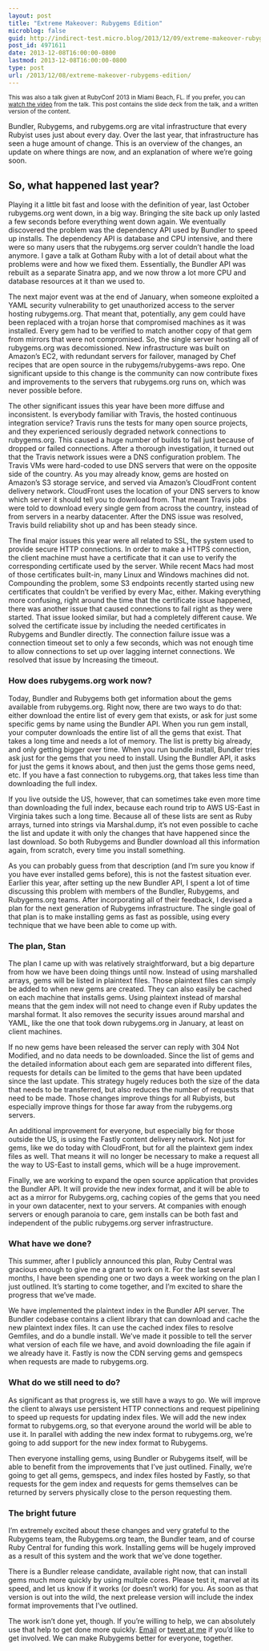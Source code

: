 ```yaml
---
layout: post
title: "Extreme Makeover: Rubygems Edition"
microblog: false
guid: http://indirect-test.micro.blog/2013/12/09/extreme-makeover-rubygems-edition/
post_id: 4971611
date: 2013-12-08T16:00:00-0800
lastmod: 2013-12-08T16:00:00-0800
type: post
url: /2013/12/08/extreme-makeover-rubygems-edition/
---
```


<small>This was also a talk given at RubyConf 2013 in Miami Beach, FL. If you prefer, you can [watch the video](http://www.confreaks.com/videos/2885-rubyconf2013-extreme-makeover-rubygems-edition) from the talk. This post contains the slide deck from the talk, and a written version of the content.</small>

<script async class="speakerdeck-embed" data-id="5951b48031690131904d529dfbcfdd99" data-ratio="1.33333333333333" src="//speakerdeck.com/assets/embed.js"></script>

Bundler, Rubygems, and rubygems.org are vital infrastructure that every Rubyist uses just about every day. Over the last year, that infrastructure has seen a huge amount of change. This is an overview of the changes, an update on where things are now, and an explanation of where we’re going soon.

## So, what happened last year?

Playing it a little bit fast and loose with the definition of year, last October rubygems.org went down, in a big way. Bringing the site back up only lasted a few seconds before everything went down again. We eventually discovered the problem was the dependency API used by Bundler to speed up installs. The dependency API is database and CPU intensive, and there were so many users that the rubygems.org server couldn’t handle the load anymore. I gave a talk at Gotham Ruby with a lot of detail about what the problems were and how we fixed them. Essentially, the Bundler API was rebuilt as a separate Sinatra app, and we now throw a lot more CPU and database resources at it than we used to.

The next major event was at the end of January, when someone exploited a YAML security vulnerability to get unauthorized access to the server hosting rubygems.org. That meant that, potentially, any gem could have been replaced with a trojan horse that compromised machines as it was installed. Every gem had to be verified to match another copy of that gem from mirrors that were not compromised. So, the single server hosting all of rubygems.org was decomissioned. New infrastructure was built on Amazon’s EC2, with redundant servers for failover, managed by Chef recipes that are open source in the rubygems/rubygems-aws repo. One significant upside to this change is the community can now contribute fixes and improvements to the servers that rubygems.org runs on, which was never possible before.

The other significant issues this year have been more diffuse and inconsistent. Is everybody familiar with Travis, the hosted continuous integration service? Travis runs the tests for many open source projects, and they experienced seriously degraded network connections to rubygems.org. This caused a huge number of builds to fail just because of dropped or failed connections. After a thorough investigation, it turned out that the Travis network issues were a DNS configuration problem. The Travis VMs were hard-coded to use DNS servers that were on the opposite side of the country. As you may already know, gems are hosted on Amazon’s S3 storage service, and served via Amazon’s CloudFront content delivery network. CloudFront uses the location of your DNS servers to know which server it should tell you to download from. That meant Travis jobs were told to download every single gem from across the country, instead of from servers in a nearby datacenter. After the DNS issue was resolved, Travis build reliability shot up and has been steady since.

The final major issues this year were all related to SSL, the system used to provide secure HTTP connections. In order to make a HTTPS connection, the client machine must have a certificate that it can use to verify the corresponding certificate used by the server. While recent Macs had most of those certificates built-in, many Linux and Windows machines did not. Compounding the problem, some S3 endpoints recently started using new certificates that couldn’t be verified by every Mac, either. Making everything more confusing, right around the time that the certificate issue happened, there was another issue that caused connections to fail right as they were started. That issue looked similar, but had a completely different cause. We solved the certificate issue by including the needed certificates in Rubygems and Bundler directly. The connection failure issue was a connection timeout set to only a few seconds, which was not enough time to allow connections to set up over lagging internet connections. We resolved that issue by Increasing the timeout.

### How does rubygems.org work now?

Today, Bundler and Rubygems both get information about the gems available from rubygems.org. Right now, there are two ways to do that: either download the entire list of every gem that exists, or ask for just some specific gems by name using the Bundler API. When you run gem install, your computer downloads the entire list of all the gems that exist. That takes a long time and needs a lot of memory. The list is pretty big already, and only getting bigger over time. When you run bundle install, Bundler tries ask just for the gems that you need to install. Using the Bundler API, it asks for just the gems it knows about, and then just the gems those gems need, etc. If you have a fast connection to rubygems.org, that takes less time than downloading the full index.

If you live outside the US, however, that can sometimes take even more time than downloading the full index, because each round trip to AWS US-East in Virginia takes such a long time. Because all of these lists are sent as Ruby arrays, turned into strings via Marshal.dump, it’s not even possible to cache the list and update it with only the changes that have happened since the last download. So both Rubygems and Bundler download all this information again, from scratch, every time you install something.

As you can probably guess from that description (and I’m sure you know if you have ever installed gems before), this is not the fastest situation ever. Earlier this year, after setting up the new Bundler API, I spent a lot of time discussing this problem with members of the Bundler, Rubygems, and Rubygems.org teams. After incorporating all of their feedback, I devised a plan for the next generation of Rubygems infrastructure. The single goal of that plan is to make installing gems as fast as possible, using every technique that we have been able to come up with.

### The plan, Stan

The plan I came up with was relatively straightforward, but a big departure from how we have been doing things until now. Instead of using marshalled arrays, gems will be listed in plaintext files. Those plaintext files can simply be added to when new gems are created. They can also easily be cached on each machine that installs gems. Using plaintext instead of marshal means that the gem index will not need to change even if Ruby updates the marshal format. It also removes the security issues around marshal and YAML, like the one that took down rubygems.org in January, at least on client machines.

If no new gems have been released the server can reply with 304 Not Modified, and no data needs to be downloaded. Since the list of gems and the detailed information about each gem are separated into different files, requests for details can be limited to the gems that have been updated since the last update. This strategy hugely reduces both the size of the data that needs to be transferred, but also reduces the number of requests that need to be made. Those changes improve things for all Rubyists, but especially improve things for those far away from the rubygems.org servers.

An additional improvement for everyone, but especially big for those outside the US, is using the Fastly content delivery network. Not just for gems, like we do today with CloudFront, but for all the plaintext gem index files as well. That means it will no longer be necessary to make a request all the way to US-East to install gems, which will be a huge improvement.

Finally, we are working to expand the open source application that provides the Bundler API. It will provide the new index format, and it will be able to act as a mirror for Rubygems.org, caching copies of the gems that you need in your own datacenter, next to your servers. At companies with enough servers or enough paranoia to care, gem installs can be both fast and independent of the public rubygems.org server infrastructure.

### What have we done?

This summer, after I publicly announced this plan, Ruby Central was gracious enough to give me a grant to work on it. For the last several months, I have been spending one or two days a week working on the plan I just outlined. It’s starting to come together, and I’m excited to share the progress that we’ve made.

We have implemented the plaintext index in the Bundler API server. The Bundler codebase contains a client library that can download and cache the new plaintext index files. It can use the cached index files to resolve Gemfiles, and do a bundle install. We’ve made it possible to tell the server what version of each file we have, and avoid downloading the file again if we already have it. Fastly is now the CDN serving gems and gemspecs when requests are made to rubygems.org.

### What do we still need to do?

As significant as that progress is, we still have a ways to go. We will improve the client to always use persistent HTTP connections and request pipelining to speed up requests for updating index files. We will add the new index format to rubygems.org, so that everyone around the world will be able to use it. In parallel with adding the new index format to rubygems.org, we’re going to add support for the new index format to Rubygems.

Then everyone installing gems, using Bundler or Rubygems itself, will be able to benefit from the improvements that I’ve just outlined. Finally, we’re going to get all gems, gemspecs, and index files hosted by Fastly, so that requests for the gem index and requests for gems themselves can be returned by servers physically close to the person requesting them.

### The bright future

I’m extremely excited about these changes and very grateful to the Rubygems team, the Rubygems.org team, the Bundler team, and of course Ruby Central for funding this work. Installing gems will be hugely improved as a result of this system and the work that we’ve done together.

There is a Bundler release candidate, available right now, that can install gems much more quickly by using multple cores. Please test it, marvel at its speed, and let us know if it works (or doesn’t work) for you. As soon as that version is out into the wild, the next prelease version will include the index format improvements that I’ve outlined.

The work isn’t done yet, though. If you’re willing to help, we can absolutely use that help to get done more quickly. [Email](mailto:andre@arko.net) or [tweet at me](http://twitter.com/indirect) if you’d like to get involved. We can make Rubygems better for everyone, together.
